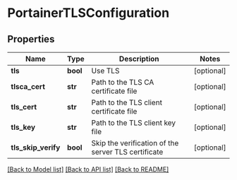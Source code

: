 # PortainerTLSConfiguration

## Properties
Name | Type | Description | Notes
------------ | ------------- | ------------- | -------------
**tls** | **bool** | Use TLS | [optional] 
**tlsca_cert** | **str** | Path to the TLS CA certificate file | [optional] 
**tls_cert** | **str** | Path to the TLS client certificate file | [optional] 
**tls_key** | **str** | Path to the TLS client key file | [optional] 
**tls_skip_verify** | **bool** | Skip the verification of the server TLS certificate | [optional] 

[[Back to Model list]](../README.md#documentation-for-models) [[Back to API list]](../README.md#documentation-for-api-endpoints) [[Back to README]](../README.md)


